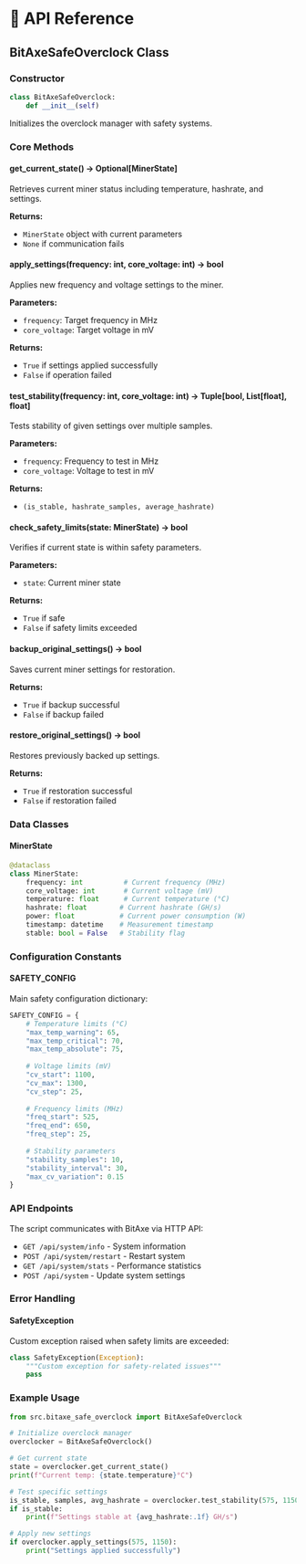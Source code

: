 # 🔌 API Reference

## BitAxeSafeOverclock Class

### Constructor
```python
class BitAxeSafeOverclock:
    def __init__(self)
```
Initializes the overclock manager with safety systems.

### Core Methods

#### get_current_state() → Optional[MinerState]
Retrieves current miner status including temperature, hashrate, and settings.

**Returns:**
- `MinerState` object with current parameters
- `None` if communication fails

#### apply_settings(frequency: int, core_voltage: int) → bool
Applies new frequency and voltage settings to the miner.

**Parameters:**
- `frequency`: Target frequency in MHz
- `core_voltage`: Target voltage in mV

**Returns:**
- `True` if settings applied successfully
- `False` if operation failed

#### test_stability(frequency: int, core_voltage: int) → Tuple[bool, List[float], float]
Tests stability of given settings over multiple samples.

**Parameters:**
- `frequency`: Frequency to test in MHz
- `core_voltage`: Voltage to test in mV

**Returns:**
- `(is_stable, hashrate_samples, average_hashrate)`

#### check_safety_limits(state: MinerState) → bool
Verifies if current state is within safety parameters.

**Parameters:**
- `state`: Current miner state

**Returns:**
- `True` if safe
- `False` if safety limits exceeded

#### backup_original_settings() → bool
Saves current miner settings for restoration.

**Returns:**
- `True` if backup successful
- `False` if backup failed

#### restore_original_settings() → bool
Restores previously backed up settings.

**Returns:**
- `True` if restoration successful
- `False` if restoration failed

### Data Classes

#### MinerState
```python
@dataclass
class MinerState:
    frequency: int          # Current frequency (MHz)
    core_voltage: int       # Current voltage (mV)
    temperature: float      # Current temperature (°C)
    hashrate: float        # Current hashrate (GH/s)
    power: float           # Current power consumption (W)
    timestamp: datetime    # Measurement timestamp
    stable: bool = False   # Stability flag
```

### Configuration Constants

#### SAFETY_CONFIG
Main safety configuration dictionary:

```python
SAFETY_CONFIG = {
    # Temperature limits (°C)
    "max_temp_warning": 65,
    "max_temp_critical": 70,
    "max_temp_absolute": 75,
    
    # Voltage limits (mV)
    "cv_start": 1100,
    "cv_max": 1300,
    "cv_step": 25,
    
    # Frequency limits (MHz)
    "freq_start": 525,
    "freq_end": 650,
    "freq_step": 25,
    
    # Stability parameters
    "stability_samples": 10,
    "stability_interval": 30,
    "max_cv_variation": 0.15
}
```

### API Endpoints

The script communicates with BitAxe via HTTP API:

- `GET /api/system/info` - System information
- `POST /api/system/restart` - Restart system
- `GET /api/system/stats` - Performance statistics
- `POST /api/system` - Update system settings

### Error Handling

#### SafetyException
Custom exception raised when safety limits are exceeded:

```python
class SafetyException(Exception):
    """Custom exception for safety-related issues"""
    pass
```

### Example Usage

```python
from src.bitaxe_safe_overclock import BitAxeSafeOverclock

# Initialize overclock manager
overclocker = BitAxeSafeOverclock()

# Get current state
state = overclocker.get_current_state()
print(f"Current temp: {state.temperature}°C")

# Test specific settings
is_stable, samples, avg_hashrate = overclocker.test_stability(575, 1150)
if is_stable:
    print(f"Settings stable at {avg_hashrate:.1f} GH/s")

# Apply new settings
if overclocker.apply_settings(575, 1150):
    print("Settings applied successfully")
```